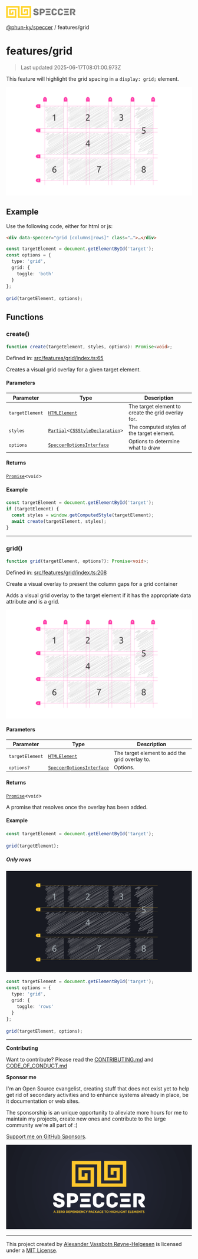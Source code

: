 <div><img alt="SPECCER logo" src="https://raw.githubusercontent.com/phun-ky/speccer/main/public/logo-speccer-horizontal-colored-package.svg?raw=true" style="max-height:32px;"/></div>

[@phun-ky/speccer](../README.md) / features/grid

# features/grid

> Last updated 2025-06-17T08:01:00.973Z

This feature will highlight the grid spacing in a `display: grid;` element.

![pin](https://github.com/phun-ky/speccer/blob/main/public/speccer-grid-full-light.png?raw=true)

## Example

Use the following code, either for html or js:

```html
<div data-speccer="grid [columns|rows]" class="…">…</div>
```

```ts
const targetElement = document.getElementById('target');
const options = {
  type: 'grid',
  grid: {
    toggle: 'both'
  }
};

grid(targetElement, options);
```

## Functions

### create()

```ts
function create(targetElement, styles, options): Promise<void>;
```

Defined in:
[src/features/grid/index.ts:65](https://github.com/phun-ky/speccer/blob/main/src/features/grid/index.ts#L65)

Creates a visual grid overlay for a given target element.

#### Parameters

| Parameter       | Type                                                                                                                                                                              | Description                                        |
| --------------- | --------------------------------------------------------------------------------------------------------------------------------------------------------------------------------- | -------------------------------------------------- |
| `targetElement` | [`HTMLElement`](https://developer.mozilla.org/docs/Web/API/HTMLElement)                                                                                                           | The target element to create the grid overlay for. |
| `styles`        | [`Partial`](https://www.typescriptlang.org/docs/handbook/utility-types.html#partialtype)<[`CSSStyleDeclaration`](https://developer.mozilla.org/docs/Web/API/CSSStyleDeclaration)> | The computed styles of the target element.         |
| `options`       | [`SpeccerOptionsInterface`](../types/speccer.md#specceroptionsinterface)                                                                                                          | Options to determine what to draw                  |

#### Returns

[`Promise`](https://developer.mozilla.org/docs/Web/JavaScript/Reference/Global_Objects/Promise)<`void`>

#### Example

```ts
const targetElement = document.getElementById('target');
if (targetElement) {
  const styles = window.getComputedStyle(targetElement);
  await create(targetElement, styles);
}
```

---

### grid()

```ts
function grid(targetElement, options?): Promise<void>;
```

Defined in:
[src/features/grid/index.ts:208](https://github.com/phun-ky/speccer/blob/main/src/features/grid/index.ts#L208)

Create a visual overlay to present the column gaps for a grid container

Adds a visual grid overlay to the target element if it has the appropriate data
attribute and is a grid.

![grid](https://github.com/phun-ky/speccer/blob/main/public/speccer-grid-full-light.png?raw=true)

#### Parameters

| Parameter       | Type                                                                     | Description                                    |
| --------------- | ------------------------------------------------------------------------ | ---------------------------------------------- |
| `targetElement` | [`HTMLElement`](https://developer.mozilla.org/docs/Web/API/HTMLElement)  | The target element to add the grid overlay to. |
| `options?`      | [`SpeccerOptionsInterface`](../types/speccer.md#specceroptionsinterface) | Options.                                       |

#### Returns

[`Promise`](https://developer.mozilla.org/docs/Web/JavaScript/Reference/Global_Objects/Promise)<`void`>

A promise that resolves once the overlay has been added.

#### Example

```ts
const targetElement = document.getElementById('target');

grid(targetElement);
```

##### Only rows

![grid](https://github.com/phun-ky/speccer/blob/main/public/speccer-grid-full-dark.png?raw=true)

```ts
const targetElement = document.getElementById('target');
const options = {
  type: 'grid',
  grid: {
    toggle: 'rows'
  }
};

grid(targetElement, options);
```

---

**Contributing**

Want to contribute? Please read the
[CONTRIBUTING.md](https://github.com/phun-ky/speccer/blob/main/CONTRIBUTING.md)
and
[CODE_OF_CONDUCT.md](https://github.com/phun-ky/speccer/blob/main/CODE_OF_CONDUCT.md)

**Sponsor me**

I'm an Open Source evangelist, creating stuff that does not exist yet to help
get rid of secondary activities and to enhance systems already in place, be it
documentation or web sites.

The sponsorship is an unique opportunity to alleviate more hours for me to
maintain my projects, create new ones and contribute to the large community
we're all part of :)

[Support me on GitHub Sponsors](https://github.com/sponsors/phun-ky).

![Speccer banner, with logo and slogan: A zero dependency package to annotate or highlight elements](https://github.com/phun-ky/speccer/blob/main/public/speccer-banner.png?raw=true)

---

This project created by [Alexander Vassbotn Røyne-Helgesen](http://phun-ky.net)
is licensed under a [MIT License](https://choosealicense.com/licenses/mit/).
